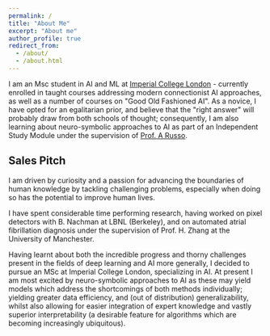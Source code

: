 ```yaml
---
permalink: /
title: "About Me"
excerpt: "About me"
author_profile: true
redirect_from: 
  - /about/
  - /about.html
---
```

I am an Msc student in AI and ML at [Imperial College London](https://www.imperial.ac.uk/computing/research/artificial-intelligence/') - currently enrolled in taught courses addressing modern connectionist AI approaches, as well as a number of courses on "Good Old Fashioned AI". As a novice, I have opted for an egalitarian prior, and believe that the "right answer" will probably draw from both schools of thought; consequently, I am also learning about neuro-symbolic approaches to AI as part of an Independent Study Module under the supervision of [Prof. A Russo](https://wp.doc.ic.ac.uk/arusso/).

## Sales Pitch
I am driven by curiosity and a passion for advancing the boundaries of human knowledge by tackling challenging problems, especially when doing so has the potential to improve human lives.

I have spent considerable time performing research, having worked on pixel detectors with B. Nachman at LBNL (Berkeley), and on automated atrial fibrillation diagnosis under the supervision of Prof. H. Zhang at the University of Manchester.

Having learnt about both the incredible progress and thorny challenges present in the fields of deep learning and AI more generally, I decided to pursue an MSc at Imperial College London, specializing in AI. At present I am most excited by neuro-symbolic approaches to AI as these may yield models which address the shortcomings of both methods individually; yielding greater data efficiency, and (out of distribution) generalizability, whilst also allowing for easier integration of expert knowledge and vastly superior interpretability (a desirable feature for algorithms which are becoming increasingly ubiquitous). 